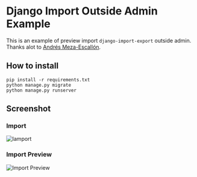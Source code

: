 # Django Import Outside Admin Example
This is an example of preview import `django-import-export` outside admin.
Thanks alot to [Andrés Meza-Escallón](https://stackoverflow.com/a/57875725).


## How to install
```
pip install -r requirements.txt
python manage.py migrate
python manage.py runserver
```

## Screenshot
### Import
![Iamport](https://raw.github.com/smalldale/django-import-preview-example/master/import.png)

### Import Preview
![Import Preview](https://raw.github.com/smalldale/django-import-preview-example/master/preview.png)
